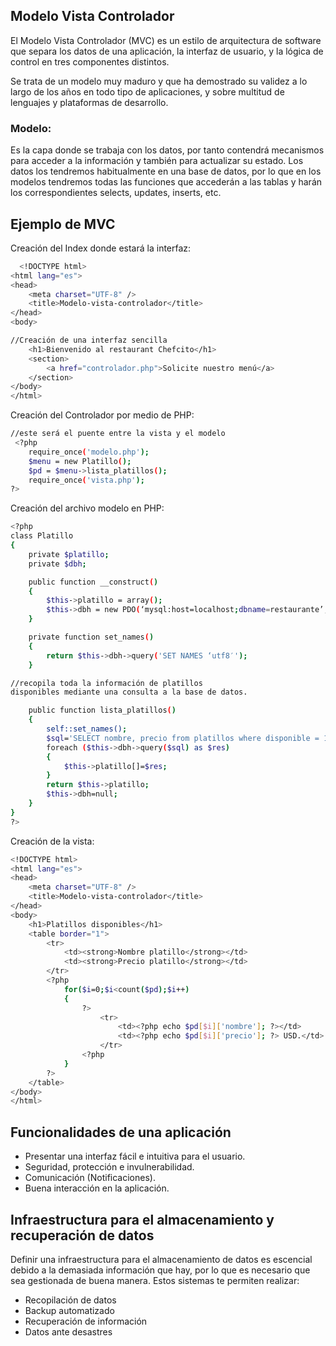 
## Modelo Vista Controlador

El Modelo Vista Controlador (MVC) es un estilo de arquitectura de software que separa los datos de una aplicación, la interfaz de usuario, y la lógica de control en tres componentes distintos.

Se trata de un modelo muy maduro y que ha demostrado su validez a lo largo de los años en todo tipo de aplicaciones, y sobre multitud de lenguajes y plataformas de desarrollo.


### Modelo:

Es la capa donde se trabaja con los datos, por tanto contendrá mecanismos para acceder a la información y también para actualizar su estado. Los datos los tendremos habitualmente en una base de datos, por lo que en los modelos tendremos todas las funciones que accederán a las tablas y harán los correspondientes selects, updates, inserts, etc.
## Ejemplo de MVC

Creación del Index donde estará la interfaz:

```bash
  <!DOCTYPE html>
<html lang="es">
<head>
    <meta charset="UTF-8" />
    <title>Modelo-vista-controlador</title>
</head>
<body>

//Creación de una interfaz sencilla
    <h1>Bienvenido al restaurant Chefcito</h1>
    <section>
        <a href="controlador.php">Solicite nuestro menú</a>
    </section>
</body>
</html>
```

Creación del Controlador por medio de PHP:
```bash
//este será el puente entre la vista y el modelo
 <?php
    require_once('modelo.php');
    $menu = new Platillo();
    $pd = $menu->lista_platillos();
    require_once('vista.php');
?>
```

Creación del archivo modelo en PHP:
```bash
<?php
class Platillo
{
    private $platillo;
    private $dbh;

    public function __construct()
    {
        $this->platillo = array();
        $this->dbh = new PDO(‘mysql:host=localhost;dbname=restaurante’, 'root'», '');
    }

    private function set_names()
    {
        return $this->dbh->query('SET NAMES ‘utf8′');
    }

//recopila toda la información de platillos 
disponibles mediante una consulta a la base de datos.

    public function lista_platillos()
    {
        self::set_names();
        $sql='SELECT nombre, precio from platillos where disponible = 1';
        foreach ($this->dbh->query($sql) as $res)
        {
            $this->platillo[]=$res;
        }
        return $this->platillo;
        $this->dbh=null;
    }
}
?>
```

Creación de la vista:
```bash
<!DOCTYPE html>
<html lang="es">
<head>
    <meta charset="UTF-8" />
    <title>Modelo-vista-controlador</title>
</head>
<body>
    <h1>Platillos disponibles</h1>
    <table border="1">
        <tr>
            <td><strong>Nombre platillo</strong></td>
            <td><strong>Precio platillo</strong></td>
        </tr>
        <?php
            for($i=0;$i<count($pd);$i++)
            {
                ?>
                    <tr>
                        <td><?php echo $pd[$i]['nombre']; ?></td>
                        <td><?php echo $pd[$i]['precio']; ?> USD.</td>
                    </tr>
                <?php
            }
        ?>
    </table>
</body>
</html>
```
## Funcionalidades de una aplicación

- Presentar una interfaz fácil e intuitiva para el usuario.
- Seguridad, protección e invulnerabilidad.
- Comunicación (Notificaciones).
- Buena interacción en la aplicación.

## Infraestructura para el almacenamiento y recuperación de datos

Definir una infraestructura para el almacenamiento de datos es escencial debido a la demasiada información que hay, por lo que es necesario que sea gestionada de buena manera. Estos sistemas te permiten realizar:
- Recopilación de datos
- Backup automatizado
- Recuperación de información
- Datos ante desastres